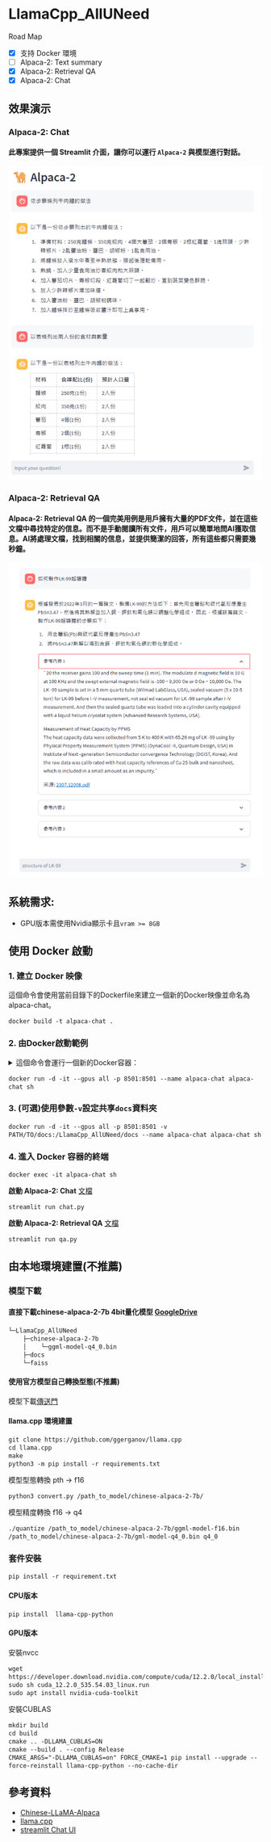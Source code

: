# LlamaCpp_AllUNeed
Road Map
- [x] 支持 Docker 環境
- [ ] Alpaca-2: Text summary
- [x] Alpaca-2: Retrieval QA
- [x] Alpaca-2: Chat

## 效果演示
### Alpaca-2: Chat
#### 此專案提供一個 Streamlit 介面，讓你可以運行 `Alpaca-2` 與模型進行對話。
![DEMO](Demo.png)

### Alpaca-2: Retrieval QA
#### Alpaca-2: Retrieval QA 的一個完美用例是用戶擁有大量的PDF文件，並在這些文檔中尋找特定的信息。而不是手動閱讀所有文件，用戶可以簡單地問AI獲取信息。AI將處理文檔，找到相關的信息，並提供簡潔的回答，所有這些都只需要幾秒鐘。
![DEMO](Demo_QA.png)
  
## 系統需求: 
- GPU版本需使用Nvidia顯示卡且`vram >= 8GB`

## 使用 Docker 啟動

### 1. 建立 Docker 映像
這個命令會使用當前目錄下的Dockerfile來建立一個新的Docker映像並命名為alpaca-chat。
```
docker build -t alpaca-chat .
```

### 2. 由Docker啟動範例

<details><summary>這個命令會運行一個新的Docker容器：</summary>
<p>
  
- `-d`: 在後台運行容器。
- `-it`: 以互動模式運行容器，並保持打開的終端。
- `--gpus all`: 使用主機上的所有GPU。
- `-p` 8501:850': 將容器的8501端口映射到主機的8501端口。
- `--name` alpaca-chat: 將容器命名為alpaca-chat。
- `alpaca-chat`: 使用alpaca-chat映像來運行容器。
- `sh`: 啟動容器時運行的命令。
  
</p>
</details>

```
docker run -d -it --gpus all -p 8501:8501 --name alpaca-chat alpaca-chat sh
```

### 3. (可選)使用參數`-v`設定共享`docs`資料夾
```
docker run -d -it --gpus all -p 8501:8501 -v PATH/TO/docs:/LlamaCpp_AllUNeed/docs --name alpaca-chat alpaca-chat sh
```

### 4. 進入 Docker 容器的終端
```
docker exec -it alpaca-chat sh
```

**啟動 Alpaca-2: Chat** [文檔](Alpaca-2_Chat.md)
```
streamlit run chat.py
```


**啟動 Alpaca-2: Retrieval QA** [文檔](Retrieval_QA.md)
```
streamlit run qa.py
```


## 由本地環境建置(不推薦)

### 模型下載
#### 直接下載chinese-alpaca-2-7b 4bit量化模型 [GoogleDrive](https://drive.google.com/file/d/1bk2-n2fncZ8XSg_G6PIGfhZMqghfn482/view?usp=sharing)
```
└─LlamaCpp_AllUNeed
    ├─chinese-alpaca-2-7b
    │    └─ggml-model-q4_0.bin
    ├─docs
    └─faiss
```

#### 使用官方模型自己轉換型態(不推薦)
模型下載[傳送門](https://huggingface.co/ziqingyang/chinese-alpaca-2-7b)
#### llama.cpp 環境建置
```
git clone https://github.com/ggerganov/llama.cpp
cd llama.cpp
make
python3 -m pip install -r requirements.txt
```
模型型態轉換 pth -> f16
```
python3 convert.py /path_to_model/chinese-alpaca-2-7b/
```

模型精度轉換 f16 -> q4
```
./quantize /path_to_model/chinese-alpaca-2-7b/ggml-model-f16.bin /path_to_model/chinese-alpaca-2-7b/gml-model-q4_0.bin q4_0
```

### 套件安裝

```
pip install -r requirement.txt
```

#### CPU版本

```
pip install  llama-cpp-python
```

#### GPU版本

安裝nvcc
```
wget https://developer.download.nvidia.com/compute/cuda/12.2.0/local_installers/cuda_12.2.0_535.54.03_linux.run
sudo sh cuda_12.2.0_535.54.03_linux.run
sudo apt install nvidia-cuda-toolkit

```
安裝CUBLAS
```
mkdir build
cd build
cmake .. -DLLAMA_CUBLAS=ON
cmake --build . --config Release
CMAKE_ARGS="-DLLAMA_CUBLAS=on" FORCE_CMAKE=1 pip install --upgrade --force-reinstall llama-cpp-python --no-cache-dir
```


## 參考資料
- [Chinese-LLaMA-Alpaca](https://github.com/ymcui/Chinese-LLaMA-Alpaca)
- [llama.cpp](https://github.com/ggerganov/llama.cpp)
- [streamlit Chat UI](https://medium.com/@daydreamersjp/implementing-locally-hosted-llama2-chat-ui-using-streamlit-53b181651b4e)
